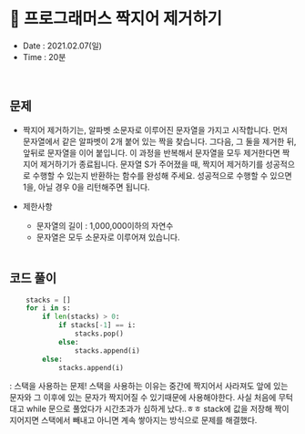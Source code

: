 #  🤗 프로그래머스 짝지어 제거하기
- Date : 2021.02.07(일)
- Time : 20분
<br>

## 문제

- 짝지어 제거하기는, 알파벳 소문자로 이루어진 문자열을 가지고 시작합니다. 먼저 문자열에서 같은 알파벳이 2개 붙어 있는 짝을 찾습니다. 그다음, 그 둘을 제거한 뒤, 앞뒤로 문자열을 이어 붙입니다. 이 과정을 반복해서 문자열을 모두 제거한다면 짝지어 제거하기가 종료됩니다. 문자열 S가 주어졌을 때, 짝지어 제거하기를 성공적으로 수행할 수 있는지 반환하는 함수를 완성해 주세요. 성공적으로 수행할 수 있으면 1을, 아닐 경우 0을 리턴해주면 됩니다.

- 제한사항
    - 문자열의 길이 : 1,000,000이하의 자연수
    - 문자열은 모두 소문자로 이루어져 있습니다.
<br><br>

## 코드 풀이

```python
    stacks = []
    for i in s:
        if len(stacks) > 0:
            if stacks[-1] == i:
                stacks.pop()
            else:
                stacks.append(i)
        else:
            stacks.append(i)
```
: 스택을 사용하는 문제! 스택을 사용하는 이유는 중간에 짝지어서 사라져도 앞에 있는 문자와 그 이후에 있는 문자가 짝지어질 수 있기때문에 사용해야한다. 사실 처음에 무턱대고 while 문으로 풀었다가 시간초과가 심하게 났다..ㅎㅎ stack에 값을 저장해 짝이 지어지면 스택에서 빼내고 아니면 계속 쌓아지는 방식으로 문제를 해결했다.